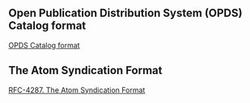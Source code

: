 ## Open Publication Distribution System (OPDS) Catalog format
[OPDS Catalog format](https://specs.opds.io/opds-1.2)


## The Atom Syndication Format
[RFC-4287. The Atom Syndication Format](https://www.rfc-editor.org/rfc/rfc4287)
